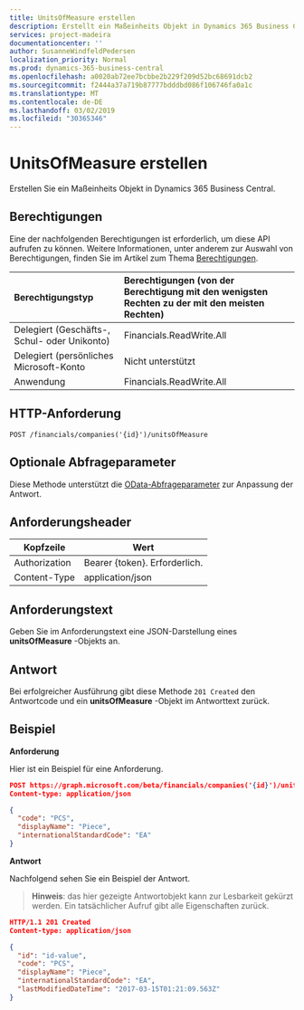 ```yaml
---
title: UnitsOfMeasure erstellen
description: Erstellt ein Maßeinheits Objekt in Dynamics 365 Business Central.
services: project-madeira
documentationcenter: ''
author: SusanneWindfeldPedersen
localization_priority: Normal
ms.prod: dynamics-365-business-central
ms.openlocfilehash: a0020ab72ee7bcbbe2b229f209d52bc68691dcb2
ms.sourcegitcommit: f2444a37a719b87777bdddbd086f106746fa0a1c
ms.translationtype: MT
ms.contentlocale: de-DE
ms.lasthandoff: 03/02/2019
ms.locfileid: "30365346"
---
```

# <a name="create-unitsofmeasure"></a>UnitsOfMeasure erstellen
Erstellen Sie ein Maßeinheits Objekt in Dynamics 365 Business Central.

## <a name="permissions"></a>Berechtigungen
Eine der nachfolgenden Berechtigungen ist erforderlich, um diese API aufrufen zu können. Weitere Informationen, unter anderem zur Auswahl von Berechtigungen, finden Sie im Artikel zum Thema [Berechtigungen](/graph/permissions-reference).

|Berechtigungstyp |Berechtigungen (von der Berechtigung mit den wenigsten Rechten zu der mit den meisten Rechten)|
|:---------------|:------------------------------------------|
|Delegiert (Geschäfts-, Schul- oder Unikonto)|Financials.ReadWrite.All |
|Delegiert (persönliches Microsoft-Konto|Nicht unterstützt|
|Anwendung|Financials.ReadWrite.All|

## <a name="http-request"></a>HTTP-Anforderung
```
POST /financials/companies('{id}')/unitsOfMeasure
```

## <a name="optional-query-parameters"></a>Optionale Abfrageparameter
Diese Methode unterstützt die [OData-Abfrageparameter](/graph/query-parameters) zur Anpassung der Antwort.

## <a name="request-headers"></a>Anforderungsheader
|Kopfzeile|Wert|
|------|-----|
|Authorization  |Bearer {token}. Erforderlich. |
|Content-Type  |application/json   |

## <a name="request-body"></a>Anforderungstext
Geben Sie im Anforderungstext eine JSON-Darstellung eines **unitsOfMeasure** -Objekts an.

## <a name="response"></a>Antwort
Bei erfolgreicher Ausführung gibt diese Methode ```201 Created``` den Antwortcode und ein **unitsOfMeasure** -Objekt im Antworttext zurück.

## <a name="example"></a>Beispiel

**Anforderung**

Hier ist ein Beispiel für eine Anforderung.

```json
POST https://graph.microsoft.com/beta/financials/companies('{id}')/unitsOfMeasure
Content-type: application/json

{
  "code": "PCS",
  "displayName": "Piece",
  "internationalStandardCode": "EA"
}
```

**Antwort**

Nachfolgend sehen Sie ein Beispiel der Antwort. 

> **Hinweis**: das hier gezeigte Antwortobjekt kann zur Lesbarkeit gekürzt werden. Ein tatsächlicher Aufruf gibt alle Eigenschaften zurück.

```json
HTTP/1.1 201 Created
Content-type: application/json

{
  "id": "id-value",
  "code": "PCS",
  "displayName": "Piece",
  "internationalStandardCode": "EA",
  "lastModifiedDateTime": "2017-03-15T01:21:09.563Z"
}

```

